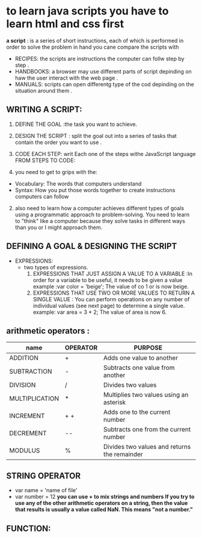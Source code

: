 # to learn java scripts you have to learn html and css first 
**a script** : is a series of short instructions, each of which is performed in order to solve the problem in hand
you cane compare the  scripts with 
* RECIPES: the scripts are instructions  the computer can follw step by step .
* HANDBOOKS: a browser may use different parts of script depinding on haw the user interact with the web page .
* MANUALS: scripts can open differentg type of the cod depinding on the situation around them .

## WRITING A SCRIPT:
1. DEFINE THE GOAL :the task you want to achieve. 
2. DESIGN THE SCRIPT : split the goal out into a series of tasks that contain the order you want to use .
3. CODE EACH STEP: writ Each one  of the steps withe  JavaScript language FROM STEPS TO CODE:

1. you need to get to grips with the:
* Vocabulary: The words that computers understand
* Syntax: How you put those words together to create instructions computers can follow
2.  also need to learn how a computer achieves different types of goals using a programmatic approach to problem-solving.  You need to learn to "think" like a computer because they solve tasks in different ways than you or I might approach them. 

## DEFINING A GOAL & DESIGNING THE SCRIPT

* EXPRESSIONS:
  * two types of expressions. 
    1. EXPRESSIONS THAT JUST ASSIGN A VALUE TO A VARIABLE :In order for a variable to be useful, it needs to be given a value                                                   example :var color = 'beige';  The value of co 1 or is now beige.
    1. EXPRESSIONS THAT USE TWO OR MORE VALUES TO RETURN A SINGLE VALUE : You can perform operations on any number of individual values (see next page) to determine a single value. 
    example: var area = 3 * 2;  The value of area is now 6.  


## arithmetic operators :
name|OPERATOR| PURPOSE 
|---|---|---|
|ADDITION|  +|  Adds one value to another|
|SUBTRACTION| -|  Subtracts one value from another|
| DIVISION | / | Divides two values|
| MULTIPLICATION | *  | Multiplies two values using an asterisk|
|INCREMENT|  + + | Adds one to the current number |
|DECREMENT | -- | Subtracts one from the current number |
|MODULUS| % | Divides two values and returns the remainder|


## STRING OPERATOR  
* var name  = 'name of file'
* var number = 12
**you can use +  to  mix strings and numbers
If you try to use any of the other arithmetic operators on a string, then the value that results is usually a value called NaN. This means "not a number."**
## FUNCTION: 


